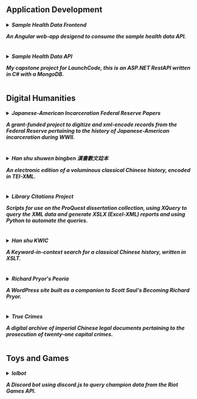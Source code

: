 <!-- TEMPLATE
<h5>
  <details>
    <summary>
      title  
      <p>desc</p>
    </summary>
    <p>add'l information</p>
  </details>
</h5>
-->
<h2>Application Development</h2>

<h5>
  <details>
    <summary>
      Sample Health Data Frontend
      <p>An Angular web-app desigend to consume the sample health data API.</p>
    </summary>
    <a href="https://spmcginnis.github.io/HealthDataFrontend/home">Demo</a><br/>
    <a href="https://github.com/spmcginnis/HealthDataFrontend">Source Files</a>
  </details>
</h5>
<h5>
  <details>
    <summary>
      Sample Health Data API
      <p>My capstone project for LaunchCode, this is an ASP.NET RestAPI written in C# with a MongoDB.</p>
    </summary>
    <p><!-- desc -->
    <a href="https://github.com/spmcginnis/sample-HealthDataAPI">Source Files</a>
  </details>
</h5>

<h2>Digital Humanities</h2>

<h5>
  <details>
    <summary>
      Japanese-American Incarceration Federal Reserve Papers
      <p>A grant-funded project to digitize and xml-encode records from the Federal Reserve pertaining to the history of Japanese-American incarceration during WWII.</p>
    </summary>
    <p>Description pending.</p>
    <!-- links -->
  </details>
</h5>
<h5>
  <details>
    <summary>
      Han shu shuwen bingben 漢書數文竝本
      <p>An electronic edition of a voluminous classical Chinese history, encoded in TEI-XML.</p>
    </summary>
    <p>Description pending.</p>
    <a href="https://github.com/spmcginnis/HS-swbb">Source Files</a>
  </details>
</h5> 
<h5>
  <details>
    <summary>
      Library Citations Project
      <p>Scripts for use on the ProQuest dissertation collection, using XQuery to query the XML data and generate XSLX (Excel-XML) reports and using Python to automate the queries.</p>
    </summary>
    <p>
    For more details, see Edwards, Jones, and McGinnis (2017). "Big Date for Big Questions: Assessing the Impact of Non-English Language Sources on Doctoral Research at Berkeley," esp. p. 89.</p>
    <a href="http://www.ala.org/acrl/sites/ala.org.acrl/files/content/conferences/confsandpreconfs/2017/BigDataforBigQuestions.pdf">View Article</a><br/>
    <a href="https://github.com/spmcginnis/LibCitationsProject_2017">Source Files</a>
  </details>
</h5>
<h5>
  <details>
    <summary>
      Han shu KWIC  
      <p>A Keyword-in-context search for a classical Chinese history, written in XSLT.<p>
    </summary>
    <p><!-- details -->
    <a href="https://github.com/spmcginnis/Hanshu_KWIC_2014">Source Files</a>
    <br/>TODO add poster as image
  </details>
</h5>
<h5>
  <details>
    <summary>
      Richard Pryor's Peoria
      <p>A WordPress site built as a companion to Scott Saul's <i>Becoming Richard Pryor</i>.</p>
    </summary>
    <p>
    My contribution included:
    <ul>
      <li>Designing the layout for several pages.</li>
      <li>Reorganizing the Wordpress backend.</li>
      <li>Developing the imgage carousel, the maps views, and svg network visualization.</li>
    </ul>
    </p>
    <a href="www.becomingrichardpryor.com/pryors-peoria/">View Site</a>
  </details>
</h5>
<h5>
  <details>
    <summary>
      True Crimes
      <p>A digital archive of imperial Chinese legal documents pertaining to the prosecution of twenty-one capital crimes.</p>
    </summary>
    <p>My contribution included:
      <ul>
        <li>Creating a document model for the Chinese texts.</li>
        <li>Generating XML templates for each of the documents, in conformance with TEI P5 standards.</li>
        <li>Solving problems related to centuries-old Chinese handwriting.</li>
      </ul>
    </p>
    <a href="http://digital.wustl.edu/truecrimes/">View Site</a>    
  </details>
</h5>

<h2>Toys and Games</h2>
<h5>
  <details>
    <summary>
      lolbot
      <p>A Discord bot using discord.js to query champion data from the Riot Games API.</p>
    </summary>
    <p>Features:
    <ul>
      <li>Returns champion lore.</li>
      <li>Returns a description for each ability of every champion.</li>
      <li>Includes an update script.</li>
    </ul>
    </p>
    <a href="https://github.com/spmcginnis/djs_lolbot">Source Files</a>
  </details>
</h5>
